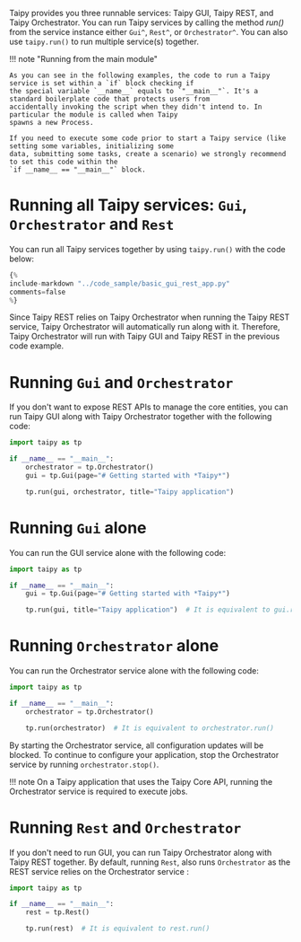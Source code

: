 Taipy provides you three runnable services: Taipy GUI, Taipy REST, and Taipy Orchestrator. You can run Taipy services by
calling the method _run()_ from the service instance either `Gui^`, `Rest^`, or `Orchestrator^`. You can also use
`taipy.run()` to run multiple service(s) together.

!!! note "Running from the main module"

    As you can see in the following examples, the code to run a Taipy service is set within a `if` block checking if
    the special variable `__name__` equals to `"__main__"`. It's a standard boilerplate code that protects users from
    accidentally invoking the script when they didn't intend to. In particular the module is called when Taipy
    spawns a new Process.

    If you need to execute some code prior to start a Taipy service (like setting some variables, initializing some
    data, submitting some tasks, create a scenario) we strongly recommend to set this code within the
    `if __name__ == "__main__"` block.

# Running all Taipy services: `Gui`, `Orchestrator` and `Rest`
You can run all Taipy services together by using `taipy.run()` with the code below:

```python linenums="1"
{%
include-markdown "../code_sample/basic_gui_rest_app.py"
comments=false
%}
```

Since Taipy REST relies on Taipy Orchestrator when running the Taipy REST service, Taipy Orchestrator will
automatically run along with it. Therefore, Taipy Orchestrator will run with Taipy GUI and Taipy REST in
the previous code example.

# Running `Gui` and `Orchestrator`

If you don't want to expose REST APIs to manage the core entities, you can run Taipy GUI along with Taipy Orchestrator
together with the following code:
```python
import taipy as tp

if __name__ == "__main__":
    orchestrator = tp.Orchestrator()
    gui = tp.Gui(page="# Getting started with *Taipy*")

    tp.run(gui, orchestrator, title="Taipy application")
```

# Running `Gui` alone

You can run the GUI service alone with the following code:
```python
import taipy as tp

if __name__ == "__main__":
    gui = tp.Gui(page="# Getting started with *Taipy*")

    tp.run(gui, title="Taipy application")  # It is equivalent to gui.run(title="Taipy application")
```

# Running `Orchestrator` alone

You can run the Orchestrator service alone with the following code:
```python
import taipy as tp

if __name__ == "__main__":
    orchestrator = tp.Orchestrator()

    tp.run(orchestrator)  # It is equivalent to orchestrator.run()
```

By starting the Orchestrator service, all configuration updates will be blocked.
To continue to configure your application, stop the Orchestrator service by running `orchestrator.stop()`.

!!! note
    On a Taipy application that uses the Taipy Core API, running the Orchestrator service is required to execute jobs.

# Running `Rest` and `Orchestrator`

If you don't need to run GUI, you can run Taipy Orchestrator along with Taipy REST together. By default, running `Rest`, also
runs `Orchestrator` as the REST service relies on the Orchestrator service :

```python
import taipy as tp

if __name__ == "__main__":
    rest = tp.Rest()

    tp.run(rest)  # It is equivalent to rest.run()
```
